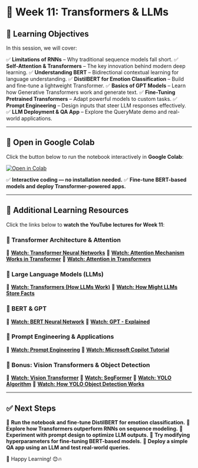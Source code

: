 # 📌 Week 11: Transformers & LLMs

## 🎯 Learning Objectives

In this session, we will cover:

✅ **Limitations of RNNs** – Why traditional sequence models fall short.
✅ **Self-Attention & Transformers** – The key innovation behind modern deep learning.
✅ **Understanding BERT** – Bidirectional contextual learning for language understanding.
✅ **DistilBERT for Emotion Classification** – Build and fine-tune a lightweight Transformer.
✅ **Basics of GPT Models** – Learn how Generative Transformers work and generate text.
✅ **Fine-Tuning Pretrained Transformers** – Adapt powerful models to custom tasks.
✅ **Prompt Engineering** – Design inputs that steer LLM responses effectively.
✅ **LLM Deployment & QA App** – Explore the QueryMate demo and real-world applications.

---

## 📂 Open in Google Colab

Click the button below to run the notebook interactively in **Google Colab**:

[![Open in Colab](https://colab.research.google.com/assets/colab-badge.svg)](https://colab.research.google.com/github/PKhosravi-CityTech/ML15AI-CUNY/blob/main/Week11/Week11.ipynb)

✅ **Interactive coding — no installation needed.**
✅ **Fine-tune BERT-based models and deploy Transformer-powered apps.**

---

## 🎥 Additional Learning Resources

Click the links below to **watch the YouTube lectures for Week 11**:

### 🔹 Transformer Architecture & Attention

📌 **[Watch: Transformer Neural Networks](https://youtu.be/zxQyTK8quyY?si=cvKJPARvXJgYyswj)**
📌 **[Watch: Attention Mechanism Works in Transformer](https://youtu.be/KMHkbXzHn7s?si=V_-UD3Bkwcnybbp6)**
📌 **[Watch: Attention in Transformers](https://youtu.be/eMlx5fFNoYc?si=b1opiUlE2E7WPteT)**

### 🔹 Large Language Models (LLMs)

📌 **[Watch: Transformers (How LLMs Work)](https://youtu.be/wjZofJX0v4M?si=4EdXFEqLRdJclfuz)**
📌 **[Watch: How Might LLMs Store Facts](https://youtu.be/9-Jl0dxWQs8?si=Ru8VQ-0ASxmJ6NKx)**

### 🔹 BERT & GPT

📌 **[Watch: BERT Neural Network](https://youtu.be/xI0HHN5XKDo?si=AfjBD8brytPRcaUH)**
📌 **[Watch: GPT - Explained](https://youtu.be/3IweGfgytgY?si=G8Xo9tvpivhTQlIb)**

### 🔹 Prompt Engineering & Applications

📌 **[Watch: Prompt Engineering](https://youtu.be/1c9iyoVIwDs?si=-PNdqsAosxsH0Cy7)**
📌 **[Watch: Microsoft Copilot Tutorial](https://youtu.be/lGwjvaAFjzk?si=GRvDQgg0wUYAtn8T)**

### 🔹 Bonus: Vision Transformers & Object Detection

📌 **[Watch: Vision Transformer](https://youtu.be/j3VNqtJUoz0?si=15a9xlMooXEiSw_W)**
📌 **[Watch: SegFormer](https://youtu.be/cgq2d_HkfnM?si=Vs858jsbKKGRgJT7)**
📌 **[Watch: YOLO Algorithm](https://youtu.be/9s_FpMpdYW8?si=_FdBVEN0dYBIeA7-)**
📌 **[Watch: How YOLO Object Detection Works](https://youtu.be/svn9-xV7wjk?si=sJvwS9mRCqsKH60H)**

---

## ✅ Next Steps

📌 **Run the notebook and fine-tune DistilBERT for emotion classification.**
📌 **Explore how Transformers outperform RNNs on sequence modeling.**
📌 **Experiment with prompt design to optimize LLM outputs.**
📌 **Try modifying hyperparameters for fine-tuning BERT-based models.**
📌 **Deploy a simple QA app using an LLM and test real-world queries.**

🚀 Happy Learning! 😊🔥

